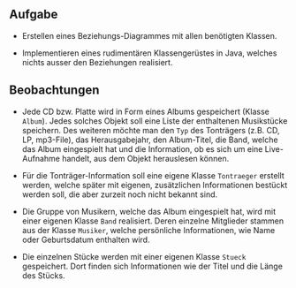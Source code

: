 ## Aufgabe

- Erstellen eines Beziehungs-Diagrammes mit allen benötigten Klassen.

- Implementieren eines rudimentären Klassengerüstes in Java, welches nichts ausser den Beziehungen realisiert.

## Beobachtungen

- Jede CD bzw. Platte wird in Form eines Albums gespeichert (Klasse `Album`). Jedes solches Objekt soll eine Liste der enthaltenen Musikstücke speichern. Des weiteren möchte man den `Typ` des Tonträgers (z.B. CD, LP, mp3-File), das Herausgabejahr, den Album-Titel, die Band, welche das Album eingespielt hat und die Information, ob es sich um eine Live-Aufnahme handelt, aus dem Objekt herauslesen können.

- Für die Tonträger-Information soll eine eigene Klasse `Tontraeger` erstellt werden, welche später mit eigenen, zusätzlichen Informationen bestückt werden soll, die aber zurzeit noch nicht bekannt sind.

- Die Gruppe von Musikern, welche das Album eingespielt hat, wird mit einer eigenen Klasse `Band` realisiert. Deren einzelne Mitglieder stammen aus der Klasse `Musiker`, welche persönliche Informationen, wie Name oder Geburtsdatum enthalten wird.

- Die einzelnen Stücke werden mit einer eigenen Klasse `Stueck` gespeichert. Dort finden sich Informationen wie der Titel und die Länge des Stücks.

